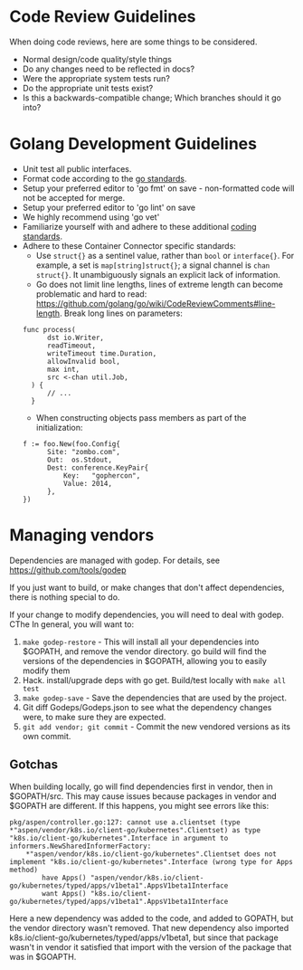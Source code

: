 # Code Review Guidelines

When doing code reviews, here are some things to be considered.
* Normal design/code quality/style things
* Do any changes need to be reflected in docs?
* Were the appropriate system tests run?
* Do the appropriate unit tests exist?
* Is this a backwards-compatible change; Which branches should it go into?

# Golang Development Guidelines
* Unit test all public interfaces.
* Format code according to the [go standards](https://blog.golang.org/go-fmt-your-code).
* Setup your preferred editor to 'go fmt' on save - non-formatted code will not be accepted for merge.
* Setup your preferred editor to 'go lint' on save
* We highly recommend using 'go vet'
* Familiarize yourself with and adhere to these additional [coding standards](https://github.com/golang/go/wiki/CodeReviewComments).
* Adhere to these Container Connector specific standards:
  * Use `struct{}` as a sentinel value, rather than `bool` or `interface{}`. For example, a set is `map[string]struct{}`; a signal channel is `chan struct{}`. It unambiguously signals an explicit lack of information.
  * Go does not limit line lengths, lines of extreme length can become problematic and hard to read: https://github.com/golang/go/wiki/CodeReviewComments#line-length. Break long lines on parameters:
  ```
  func process(
        dst io.Writer,
        readTimeout,
        writeTimeout time.Duration,
        allowInvalid bool,
        max int,
        src <-chan util.Job,
    ) {
        // ...
    }
  ```
  * When constructing objects pass members as part of the initialization:
  ```
  f := foo.New(foo.Config{ 
        Site: "zombo.com", 
        Out:  os.Stdout, 
        Dest: conference.KeyPair{ 
            Key:   "gophercon",
            Value: 2014,
        },
  })
  ```

# Managing vendors

Dependencies are managed with godep.
For details, see https://github.com/tools/godep

If you just want to build, or make changes that don't affect dependencies, there is nothing special to do.

If your change to modify dependencies, you will need to deal with godep. CThe In general, you will want to:

1. `make godep-restore` - This will install all your dependencies into $GOPATH, and remove the vendor directory.
   go build will find the versions of the dependencies in $GOPATH, allowing you to easily modify them
2. Hack. install/upgrade deps with go get. Build/test locally with `make all test`
3. `make godep-save` - Save the dependencies that are used by the project.
4. Git diff Godeps/Godeps.json to see what the dependency changes were, to make sure they are expected.
5. `git add vendor; git commit` - Commit the new vendored versions as its own commit.

## Gotchas

When building locally, go will find dependencies first in vendor, then in
$GOPATH/src. This may cause issues because packages in vendor and $GOPATH are
different. If this happens, you might see errors like this:

```
pkg/aspen/controller.go:127: cannot use a.clientset (type *"aspen/vendor/k8s.io/client-go/kubernetes".Clientset) as type "k8s.io/client-go/kubernetes".Interface in argument to informers.NewSharedInformerFactory:
    *"aspen/vendor/k8s.io/client-go/kubernetes".Clientset does not implement "k8s.io/client-go/kubernetes".Interface (wrong type for Apps method)
        have Apps() "aspen/vendor/k8s.io/client-go/kubernetes/typed/apps/v1beta1".AppsV1beta1Interface
        want Apps() "k8s.io/client-go/kubernetes/typed/apps/v1beta1".AppsV1beta1Interface
```

Here a new dependency was added to the code, and added to GOPATH, but the
vendor directory wasn't removed. That new dependency also imported
k8s.io/client-go/kubernetes/typed/apps/v1beta1, but since that package wasn't
in vendor it satisfied that import with the version of the package that was in
$GOAPTH.
